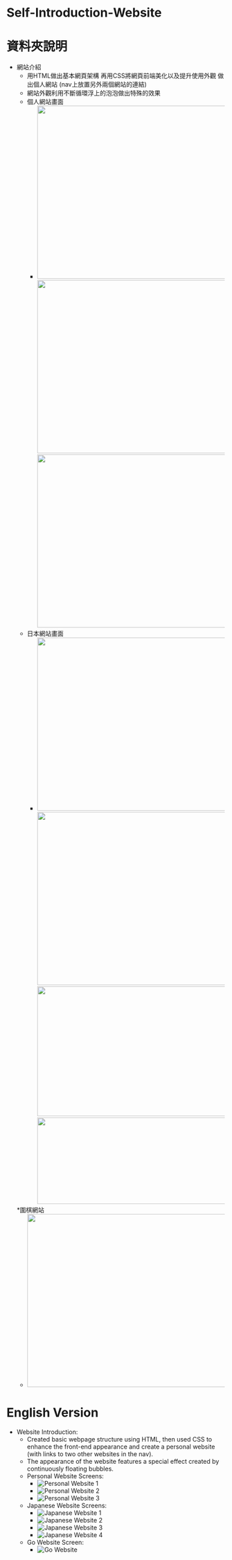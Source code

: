 # Self-Introduction-Website
# 資料夾說明
* 網站介紹
  * 用HTML做出基本網頁架構 再用CSS將網頁前端美化以及提升使用外觀 做出個人網站 (nav上放置另外兩個網站的連結)
  * 網站外觀利用不斷循環浮上的泡泡做出特殊的效果
  * 個人網站畫面
    * <img height="400" width="800" src="https://github.com/nickchen111/Self-Introduction-Website/blob/main/img/%E5%80%8B%E4%BA%BA%E7%B6%B2%E7%AB%991.png">
      <img height="400" width="800" src="https://github.com/nickchen111/Self-Introduction-Website/blob/main/img/%E5%80%8B%E4%BA%BA%E7%B6%B2%E7%AB%992.png">
      <img height="400" width="800" src="https://github.com/nickchen111/Self-Introduction-Website/blob/main/img/%E5%80%8B%E4%BA%BA%E7%B6%B2%E7%AB%993.png">
  * 日本網站畫面
    * <img height="400" width="800" src="https://github.com/nickchen111/Self-Introduction-Website/blob/main/img/%E6%97%A5%E6%9C%AC%E6%97%85%E9%81%8A%E7%B6%B2%E7%AB%991.png">
      <img height="400" width="800" src="https://github.com/nickchen111/Self-Introduction-Website/blob/main/img/%E6%97%A5%E6%9C%AC%E6%97%85%E9%81%8A%E7%B6%B2%E7%AB%992.png">
      <img height="300" width="800" src="https://github.com/nickchen111/Self-Introduction-Website/blob/main/img/%E6%97%A5%E6%9C%AC%E6%97%85%E9%81%8A%E7%B6%B2%E7%AB%993.png">
      <img height="200" width="800" src="https://github.com/nickchen111/Self-Introduction-Website/blob/main/img/%E6%97%A5%E6%9C%AC%E6%97%85%E9%81%8A%E7%B6%B2%E7%AB%994.png">
  *圍棋網站
    * <img height="400" width="800" src="https://github.com/nickchen111/Self-Introduction-Website/blob/main/img/%E5%9C%8D%E6%A3%8B%E7%B6%B2%E7%AB%99.png">

# English Version
* Website Introduction:
  * Created basic webpage structure using HTML, then used CSS to enhance the front-end appearance and create a personal website (with links to two other websites in the nav).
  * The appearance of the website features a special effect created by continuously floating bubbles.
  * Personal Website Screens:
    * ![Personal Website 1](https://github.com/nickchen111/Self-Introduction-Website/blob/main/img/%E5%80%8B%E4%BA%BA%E7%B6%B2%E7%AB%991.png)
    * ![Personal Website 2](https://github.com/nickchen111/Self-Introduction-Website/blob/main/img/%E5%80%8B%E4%BA%BA%E7%B6%B2%E7%AB%992.png)
    * ![Personal Website 3](https://github.com/nickchen111/Self-Introduction-Website/blob/main/img/%E5%80%8B%E4%BA%BA%E7%B6%B2%E7%AB%993.png)
  * Japanese Website Screens:
    * ![Japanese Website 1](https://github.com/nickchen111/Self-Introduction-Website/blob/main/img/%E6%97%A5%E6%9C%AC%E6%97%85%E9%81%8A%E7%B6%B2%E7%AB%991.png)
    * ![Japanese Website 2](https://github.com/nickchen111/Self-Introduction-Website/blob/main/img/%E6%97%A5%E6%9C%AC%E6%97%85%E9%81%8A%E7%B6%B2%E7%AB%992.png)
    * ![Japanese Website 3](https://github.com/nickchen111/Self-Introduction-Website/blob/main/img/%E6%97%A5%E6%9C%AC%E6%97%85%E9%81%8A%E7%B6%B2%E7%AB%993.png)
    * ![Japanese Website 4](https://github.com/nickchen111/Self-Introduction-Website/blob/main/img/%E6%97%A5%E6%9C%AC%E6%97%85%E9%81%8A%E7%B6%B2%E7%AB%994.png)
  * Go Website Screen:
    * ![Go Website](https://github.com/nickchen111/Self-Introduction-Website/blob/main/img/%E5%9C%8D%E6%A3%8B%E7%B6%B2%E7%AB%99.png)
